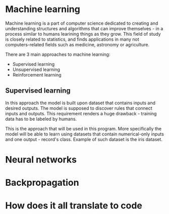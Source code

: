 # Machine learning

Machine learning is a part of computer science dedicated to creating and understanding structures and algorithms that can improve themselves - in a process similar to humans learining things as they grow. This field of study is closely related to statistics, and finds applications in many not computers-related fields such as medicine, astronomy or agriculture.

There are 3 main approaches to machine learning:
- Supervised learning
- Unsupervised learning
- Reinforcement learning

## Supervised learning
In this approach the model is built upon dataset that contains inputs and desired outputs. The model is supposed to discover rules that connect inputs and outputs. This requirement renders a huge drawback - training data has to be labeled by humans.

This is the approach that will be used in this program. More specifically the model will be able to learn using datasets that contain numerical-only inputs and one output - record's class. Example of such dataset is the iris dataset.

# Neural networks


# Backpropagation

# How does it all translate to code